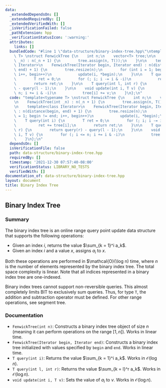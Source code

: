 ```yaml
---
data:
  _extendedDependsOn: []
  _extendedRequiredBy: []
  _extendedVerifiedWith: []
  _isVerificationFailed: false
  _pathExtension: hpp
  _verificationStatusIcon: ':warning:'
  attributes:
    links: []
  bundledCode: "#line 1 \"data-structure/binary-index-tree.hpp\"\ntemplate<typename\
    \ T> \nstruct FenwickTree {\n    int n;\n    vector<T> tree;\n\n    FenwickTree(int\
    \ _n) : n(_n + 1) {\n        tree.assign(n, T());\n    }\n\n    template<class\
    \ Iterator>\n    FenwickTree(Iterator begin, Iterator end) : n(distance(begin,\
    \ end) + 1) {\n        tree.resize(n);\n        for (int i = 1; begin != end;\
    \ i++, begin++)\n            update(i, *begin);\n    }\n\n    T query(int i) {\n\
    \        T ret = 0;\n        for (; i; i -= i & -i)\n            ret += tree[i];\n\
    \        return ret;\n    }\n\n    T query(int l, int r) {\n        return query(r)\
    \ - query(l - 1);\n    }\n\n    void update(int i, T v) {\n        for (; i <=\
    \ n; i += i & -i)\n            tree[i] += v;\n    }\n};\n"
  code: "template<typename T> \nstruct FenwickTree {\n    int n;\n    vector<T> tree;\n\
    \n    FenwickTree(int _n) : n(_n + 1) {\n        tree.assign(n, T());\n    }\n\
    \n    template<class Iterator>\n    FenwickTree(Iterator begin, Iterator end)\
    \ : n(distance(begin, end) + 1) {\n        tree.resize(n);\n        for (int i\
    \ = 1; begin != end; i++, begin++)\n            update(i, *begin);\n    }\n\n\
    \    T query(int i) {\n        T ret = 0;\n        for (; i; i -= i & -i)\n  \
    \          ret += tree[i];\n        return ret;\n    }\n\n    T query(int l, int\
    \ r) {\n        return query(r) - query(l - 1);\n    }\n\n    void update(int\
    \ i, T v) {\n        for (; i <= n; i += i & -i)\n            tree[i] += v;\n\
    \    }\n};\n"
  dependsOn: []
  isVerificationFile: false
  path: data-structure/binary-index-tree.hpp
  requiredBy: []
  timestamp: '2021-12-30 07:57:40-08:00'
  verificationStatus: LIBRARY_NO_TESTS
  verifiedWith: []
documentation_of: data-structure/binary-index-tree.hpp
layout: document
title: Binary Index Tree
---
```


## Binary Index Tree

### Summary

The binary index tree is an online range query point update data structure that supports the following operations:
- Given an index $i$, returns the value $\sum_{k = 1}^i a_k$.
- Given an index $i$ and a value $x$, assigns $a_i$ to $x$.

Both these operations are performed in $\mathcal{O}(\log n) time, where $n$ is the number of elements represented by the binary index tree. The total space complexity is linear. Note that all indices represented in a binary index tree are one-indexed.

Binary index trees cannot support non-reversible queries. This almost completely limits BIT to exclusively sum queries. Thus, for type `T`, the addition and subtraction operator must be defined. For other range operations, see segment tree.



### Documentation

- `FenwickTree(int n)`: Constructs a binary index tree object of size $n$ (meaning it can perform operations on the range $[1, n]$). Works in linear time.
- `FenwickTree(Iterator begin, Iterator end)`: Constructs a binary index tree initialized with values specified by $\texttt{begin}$ and $\texttt{end}$. Works in linear time.
- `T query(int i)`: Returns the value $\sum_{k = 1}^i a_k$. Works in $\mathcal{O}(\log n)$.
- `T query(int l, int r)`: Returns the value $\sum_{k = l}^r a_k$. Works in $\mathcal{O}(\log n)$.
- `void update(int i, T v)`: Sets the value of $a_i$ to $v$. Works in $\mathcal{O}(\log n)$.
